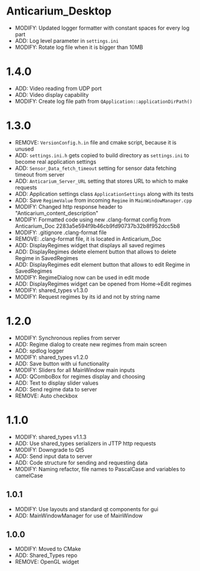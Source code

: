 # Anticarium_Desktop

- MODIFY: Updated logger formatter with constant spaces for every log part
- ADD: Log level parameter in `settings.ini`
- MODIFY: Rotate log file when it is bigger than 10MB

# 1.4.0
- ADD: Video reading from UDP port
- ADD: Video display capability
- MODIFY: Create log file path from `QApplication::applicationDirPath()`

# 1.3.0
- REMOVE: `VersionConfig.h.in` file and cmake script, because it is unused
- ADD: `settings.ini.h` gets copied to build directory as `settings.ini` to become real application settings 
- ADD: `Sensor_Data_fetch_timeout` setting for sensor data fetching timeout from server
- ADD: `Anticarium_Server_URL` setting that stores URL to which to make requests
- ADD: Application settings class `ApplicationSettings` along with its tests
- ADD: Save `RegimeValue` from incoming `Regime` in `MainWindowManager.cpp`
- MODIFY: Changed http response header to "Anticarium_content_description"
- MODIFY: Formatted code using new .clang-format config from Anticarium_Doc 2283a5e594f9b46cb9fd90737b32b8f952dcc5b8
- MODIFY: .gitignore .clang-format file
- REMOVE: .clang-format file, it is located in Anticarium_Doc
- ADD: DisplayRegimes widget that displays all saved regimes
- ADD: DisplayRegimes delete element button that allows to delete Regime in SavedRegimes
- ADD: DisplayRegimes edit element button that allows to edit Regime in SavedRegimes
- MODIFY: RegimeDialog now can be used in edit mode
- ADD: DisplayRegimes widget can be opened from Home->Edit regimes
- MODIFY: shared_types v1.3.0
- MODIFY: Request regimes by its id and not by string name

# 1.2.0
- MODIFY: Synchronous replies from server
- ADD: Regime dialog to create new regimes from main screen
- ADD: spdlog logger
- MODIFY: shared_types v1.2.0
- ADD: Save button with ui functionality
- MODIFY: Sliders for all MainWindow main inputs
- ADD: QComboBox for regimes display and choosing
- ADD: Text to display slider values
- ADD: Send regime data to server
- REMOVE: Auto checkbox

# 1.1.0
- MODIFY: shared_types v1.1.3
- ADD: Use shared_types serializers in JTTP http requests
- MODIFY: Downgrade to Qt5
- ADD: Send input data to server
- ADD: Code structure for sending and requesting data
- MODIFY: Naming refactor, file names to PascalCase and variables to camelCase

## 1.0.1
- MODIFY: Use layouts and standard qt components for gui
- ADD: MainWindowManager for use of MainWindow

## 1.0.0
- MODIFY: Moved to CMake
- ADD: Shared_Types repo
- REMOVE: OpenGL widget